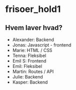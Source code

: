 # frisoer_hold1

## Hvem laver hvad?
* Alexander:  Backend
* Jonas:  Javascript - frontend
* Marie: HTML / CSS
* Tenna:  Fleksibel
* Emil S: Frontend
* Emil: Fleksibel
* Martin:  Routes / API
* Julie:  Backend
* Kasper:  Backend
